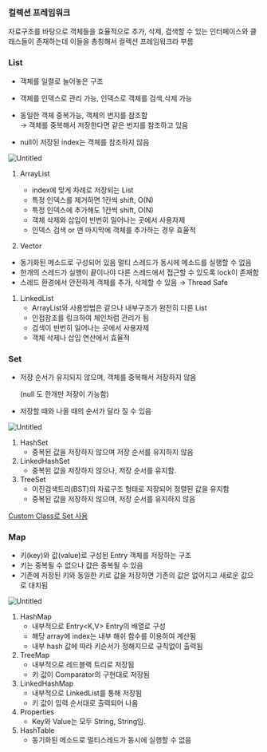 ### 컬렉션 프레임워크
자료구조를 바탕으로 객체들을 효율적으로 추가, 삭제, 검색할 수 있는 인터페이스와 클래스들이 존재하는데 이들을 총칭해서 컬렉션 프레임워크라 부름


### List

- 객체를 일렬로 늘어놓은 구조
- 객체를 인덱스로 관리 가능, 인덱스로 객체를 검색,삭제 가능
- 동일한 객체 중복가능, 객체의 번지를 참조함    
    → 객체를 중복해서 저장한다면 같은 번지를 참조하고 있음
    
- null이 저장된 index는 객체를 참조하지 않음

![Untitled](https://s3-us-west-2.amazonaws.com/secure.notion-static.com/a357045d-d28f-46b3-b147-5278c89e7236/Untitled.png)

1. ArrayList
    - index에 맞게 차례로 저장되는 List
    - 특정 인덱스를 제거하면 1칸씩 shift, O(N)
    - 특정 인덱스에 추가해도 1칸씩 shift, O(N)
    - 객체 삭제와 삽입이 빈번히 일어나는 곳에서 사용자제
    - 인덱스 검색 or 맨 마지막에 객체를 추가하는 경우 효율적

2. Vector

- 동기화된 메소드로 구성되어 있음 멀티 스레드가 동시에 메소드를 실행할 수 없음
- 한개의 스레드가 실행이 끝이나야 다른 스레드에서 접근할 수 있도록 lock이 존재함
- 스레드 환경에서 안전하게 객체를 추가, 삭제할 수 있음 → Thread Safe

1. LinkedList
    - ArrayList와 사용방법은 같으나 내부구조가 완전히 다른 List
    - 인접참조를 링크하여 체인처럼 관리가 됨
    - 검색이 빈번히 일어나는 곳에서 사용자제
    - 객체 삭제나 삽입 연산에서 효율적

### Set

- 저장 순서가 유지되지 않으며, 객체를 중복해서 저장하지 않음
    
    (null 도 한개만 저장이 가능함)
    
- 저장할 때와 나올 때의 순서가 달라 질 수 있음

![Untitled](https://s3-us-west-2.amazonaws.com/secure.notion-static.com/57eafffb-3dd2-4952-88d4-38de9c1fc318/Untitled.png)

1. HashSet
    - 중복된 값을 저장하지 않으며 저장 순서를 유지하지 않음
2. LinkedHashSet
    - 중복된 값을 저장하지 않으나, 저장 순서를 유지함.
3. TreeSet
    - 이진검색트리(BST)의 자료구조 형태로 저장되어 정렬된 값을 유지함
    - 중복된 값을 저장하지 않으며, 저장 순서를 유지하지 않음

[Custom Class로 Set 사용](https://www.notion.so/Custom-Class-Set-5193c97974a140fcb048544e2a3f129e)

### Map

- 키(key)와 값(value)로 구성된 Entry 객체를 저장하는 구조
- 키는 중복될 수 없으나 값은 중복될 수 있음
- 기존에 저장된 키와 동일한 키로 값을 저장하면 기존의 값은 없어지고 새로운 값으로 대치됨

![Untitled](https://s3-us-west-2.amazonaws.com/secure.notion-static.com/9594f013-e061-41da-9941-4478137a3ee4/Untitled.png)

1.  HashMap
    - 내부적으로 Entry<K,V> Entry의 배열로 구성
    - 해당 array에 index는 내부 해쉬 함수를 이용하여 계산됨
    - 내부 hash 값에 따라 키순서가 정해지므로 규칙없이 출력됨
2. TreeMap
    - 내부적으로 레드블랙 트리로 저장됨
    - 키 값이 Comparator의 구현대로 저장됨
3. LinkedHashMap
    - 내부적으로 LinkedList를 통해 저장됨
    - 키 값이 입력 순서대로 출력되어 나옴
4. Properties
    - Key와 Value는 모두 String, String임.
5. HashTable
    - 동기화된 메소드로 멀티스레드가 동시에 실행할 수 없음
